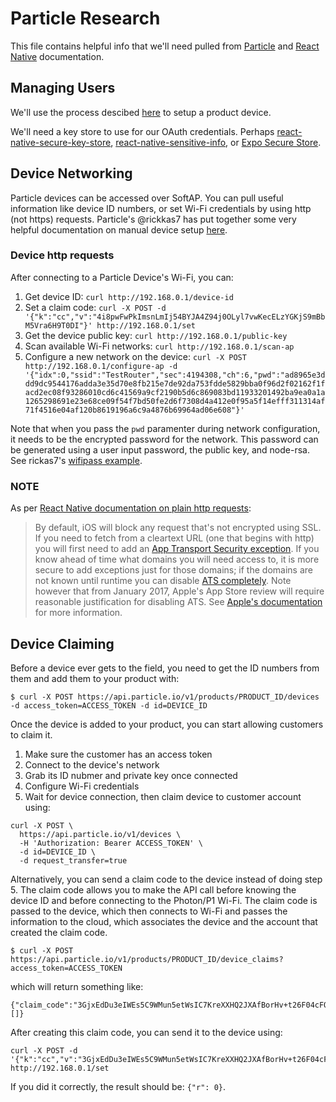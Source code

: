 # Particle Research

This file contains helpful info that we'll need pulled from [Particle](https://docs.particle.io/reference/device-cloud/api/) and [React Native](https://facebook.github.io/react-native/) documentation.

## Managing Users

We'll use the process descibed [here](https://github.com/rickkas7/particle_notes/tree/master/manual-photon-claiming#setting-up-a-product-device-two-legged) to setup a product device.

We'll need a key store to use for our OAuth credentials. Perhaps [react-native-secure-key-store](https://www.npmjs.com/package/react-native-secure-key-store), [react-native-sensitive-info](https://github.com/mcodex/react-native-sensitive-info), or [Expo Secure Store](https://docs.expo.io/versions/latest/sdk/securestore.html).

## Device Networking

Particle devices can be accessed over SoftAP. You can pull useful information like device ID numbers, or set Wi-Fi credentials by using http (not https) requests. Particle's @rickkas7 has put together some very helpful documentation on manual device setup [here](https://github.com/rickkas7/particle_notes/tree/master/manual-photon-claiming).

### Device http requests

After connecting to a Particle Device's Wi-Fi, you can:

1. Get device ID: `curl http://192.168.0.1/device-id`
2. Set a claim code: `curl -X POST -d '{"k":"cc","v":"4i8pwFwPkImsnLmIj54BYJA4Z94j0OLyl7vwKecELzYGKjS9mBbM5Vra6H9T0DI"}' http://192.168.0.1/set`
3. Get the device public key: `curl http://192.168.0.1/public-key`
4. Scan available Wi-Fi networks: `curl http://192.168.0.1/scan-ap`
5. Configure a new network on the device: `curl -X POST http://192.168.0.1/configure-ap -d '{"idx":0,"ssid":"TestRouter","sec":4194308,"ch":6,"pwd":"ad8965e3ddd9dc9544176adda3e35d70e8fb215e7de92da753fdde5829bba0f96d2f02162f1facd2ec08f93286010cd6c41569a9cf2190b5d6c869083bd11933201492ba9ea0a1a1265298691e23e68ce09f54f7bd50fe2d6f7308d4a412e0f95a5f14efff311314af71f4516e04af120b8619196a6c9a4876b69964ad06e608"}'`

Note that when you pass the `pwd` paramenter during network configuration, it needs to be the encrypted password for the network. This password can be generated using a user input password, the public key, and node-rsa. See rickas7's [wifipass example](https://github.com/rickkas7/particle_notes/tree/master/manual-photon-claiming/wifipass).

### NOTE

As per [React Native documentation on plain http requests](https://facebook.github.io/react-native/docs/network):

> By default, iOS will block any request that's not encrypted using SSL. If you need to fetch from a cleartext URL (one that begins with http) you will first need to add an [App Transport Security exception](https://facebook.github.io/react-native/docs/integration-with-existing-apps#test-your-integration). If you know ahead of time what domains you will need access to, it is more secure to add exceptions just for those domains; if the domains are not known until runtime you can disable [ATS completely](https://facebook.github.io/react-native/docs/integration-with-existing-apps#app-transport-security). Note however that from January 2017, Apple's App Store review will require reasonable justification for disabling ATS. See [Apple's documentation](https://developer.apple.com/library/archive/documentation/General/Reference/InfoPlistKeyReference/Articles/CocoaKeys.html#//apple_ref/doc/uid/TP40009251-SW33) for more information.

## Device Claiming

Before a device ever gets to the field, you need to get the ID numbers from them and add them to your product with:

```
$ curl -X POST https://api.particle.io/v1/products/PRODUCT_ID/devices -d access_token=ACCESS_TOKEN -d id=DEVICE_ID
```

Once the device is added to your product, you can start allowing customers to claim it.

1. Make sure the customer has an access token
2. Connect to the device's network
3. Grab its ID nubmer and private key once connected
4. Configure Wi-Fi credentials
5. Wait for device connection, then claim device to customer account using:

```
curl -X POST \
  https://api.particle.io/v1/devices \
  -H 'Authorization: Bearer ACCESS_TOKEN' \
  -d id=DEVICE_ID \
  -d request_transfer=true

```

Alternatively, you can send a claim code to the device instead of doing step 5. The claim code allows you to make the API call before knowing the device ID and before connecting to the Photon/P1 Wi-Fi. The claim code is passed to the device, which then connects to Wi-Fi and passes the information to the cloud, which associates the device and the account that created the claim code.

```
$ curl -X POST https://api.particle.io/v1/products/PRODUCT_ID/device_claims?access_token=ACCESS_TOKEN
```

which will return something like:

```
{"claim_code":"3GjxEdDu3eIWEs5C9WMun5etWsIC7KreXXHQ2JXAfBorHv+t26F04cFObo/FsL5","device_ids":[]}
```

After creating this claim code, you can send it to the device using:

```
curl -X POST -d '{"k":"cc","v":"3GjxEdDu3eIWEs5C9WMun5etWsIC7KreXXHQ2JXAfBorHv+t26F04cFObo/FsL5"}' http://192.168.0.1/set
```

If you did it correctly, the result should be: `{"r": 0}`.
